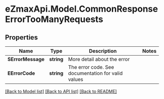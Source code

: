 
# eZmaxApi.Model.CommonResponseErrorTooManyRequests

## Properties

Name | Type | Description | Notes
------------ | ------------- | ------------- | -------------
**SErrorMessage** | **string** | More detail about the error | 
**EErrorCode** | **string** | The error code. See documentation for valid values | 

[[Back to Model list]](../README.md#documentation-for-models)
[[Back to API list]](../README.md#documentation-for-api-endpoints)
[[Back to README]](../README.md)

